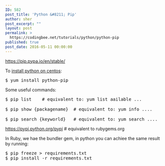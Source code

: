 ```yaml
---
ID: 582
post_title: 'Python &#8211; Pip'
author: sher
post_excerpt: ""
layout: post
permalink: >
  https://codingbee.net/tutorials/python/python-pip
published: true
post_date: 2016-05-11 00:00:00
---
```

https://pip.pypa.io/en/stable/

To <a href="https://packaging.python.org/en/latest/install_requirements_linux/#centos-rhel">install python on centos</a>:

<pre>
$ yum install python-pip</pre>

Some useful commands:

<pre>
$ pip list    # equivalent to: yum list aailable ...

$ pip show {packagename}  # equivalent to: yum info ....   

$ pip search {keyworld}   # equivalent to: yum search ....
</pre>


https://pypi.python.org/pypi     # equivalent to rubygems.org


In Ruby, we hae the bundler gem, in python you can achiee the same result by running:

<pre>
$ pip freeze > requirements.txt
$ pip install -r requirements.txt

</pre>
